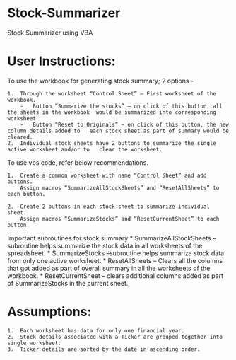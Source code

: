 # Stock-Summarizer
Stock Summarizer using VBA

# User Instructions:

To use the workbook for generating stock summary; 2 options - 

    1.  Through the worksheet “Control Sheet” – First worksheet of the workbook. 
        -	Button “Summarize the stocks” – on click of this button, all the sheets in the workbook  would be summarized into corresponding worksheet.
        -	Button “Reset to Originals” – on click of this button, the new column details added to   each stock sheet as part of summary would be cleared.
    2.  Individual stock sheets have 2 buttons to summarize the single active worksheet and/or to   clear the worksheet.

To use vbs code, refer below recommendations.

    1.	Create a common worksheet with name “Control Sheet” and add buttons.
        Assign macros “SummarizeAllStockSheets” and “ResetAllSheets” to each button.

    2.	Create 2 buttons in each stock sheet to summarize individual sheet.
        Assign macros “SummarizeStocks” and “ResetCurrentSheet” to each button.

Important subroutines for stock summary
    *	SummarizeAllStockSheets – subroutine helps summarize the stock data in all worksheets of the spreadsheet.
    *	SummarizeStocks –subroutine helps summarize stock data from only one active worksheet.
    *	ResetAllSheets – Clears all the columns that got added as part of overall summary in all the worksheets of the workbook.
    *	ResetCurrentSheet – clears additional columns added as part of SummarizeStocks in the current sheet.

# Assumptions:
    1.	Each worksheet has data for only one financial year.
    2.  Stock details associated with a Ticker are grouped together into single worksheet.
    3.	Ticker details are sorted by the date in ascending order.
